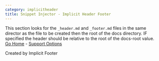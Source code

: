 ```yaml
---
category: implicitheader
title: Snippet Injector - Implicit Header Footer
---
```


This section looks for the `_header.md` and `_footer.md` files in the same director as the file
to be created then the root of the docs directory. IF specified the header should be
relative to the root of the docs-root value.
[Go Home](/index.md) - [Support Options](support.md)

Created by Implicit Footer
